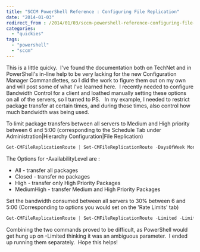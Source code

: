 ```yaml
---
title: "SCCM PowerShell Reference : Configuring File Replication"
date: "2014-01-03"
redirect_from : /2014/01/03/sccm-powershell-reference-configuring-file-replication
categories: 
  - "quickies"
tags: 
  - "powershell"
  - "sccm"
---
```


This is a little quicky.  I've found the documentation both on TechNet and in PowerShell's in-line help to be very lacking for the new Configuration Manager Commandlettes, so I did the work to figure them out on my own and will post some of what I've learned here.  I recently needed to configure Bandwidth Control for a client and loathed manually setting these options on all of the servers, so I turned to PS.   In my example, I needed to restrict package transfer at certain times, and during those times, also control how much bandwidth was being used.

To limit package transfers between all servers to Medium and High priority between 6 and 5:00 (corresponding to the Schedule Tab under Administration|Hierarchy Configuration|File Replication)

```powershell
Get-CMFileReplicationRoute | Set-CMFileReplicationRoute -DaysOfWeek Monday,Tuesday,Wednesday,Thursday,Friday -ControlNetworkLoadSchedule -TimePeriodStart 6 -TimePeriodEnd 17 -AvailabilityLevel MediumHigh
```

The Options for -AvailabilityLevel are :

- All - transfer all packages
- Closed - transfer no packages
- High - transfer only High Priority Packages
- MediumHigh - transfer Medium and High Priority Packages

Set the bandwidth consumed between all servers to 30% between 6 and 5:00 (Corresponding to options you would set on the 'Rate Limits' tab)

```powershell
Get-CMFileReplicationRoute | Set-CMFileReplicationRoute -Limited -LimitAvailableBandwidthPercentage 30 -LimitedTimePeriodStart 6 -LimitedTimePeriodEnd 17
```

Combining the two commands proved to be difficult, as PowerShell would get hung up on -Limited thinking it was an ambiguous parameter.  I ended up running them separately.  Hope this helps!
